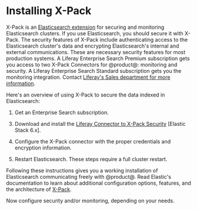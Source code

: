 # Installing X-Pack [](id=installing-x-pack)

X-Pack is an 
[Elasticsearch extension](https://www.elastic.co/guide/en/elasticsearch/reference/6.5/setup-xpack.html)
for securing and monitoring Elasticsearch clusters. If you use Elasticsearch,
you should secure it with X-Pack. The security features of X-Pack include
authenticating access to the Elasticsearch cluster's data and encrypting
Elasticsearch's internal and external communications. These are necessary
security features for most production systems. A Liferay Enterprise Search
Premium subscription gets you access to two X-Pack Connectors for @product@:
monitoring and security. A Liferay Enterprise Search Standard subscription gets
you the monitoring integration. Contact
[Liferay's Sales department for more information](https://www.liferay.com/contact-us#contact-sales).

Here's an overview of using X-Pack to secure the data indexed in Elasticsearch:

1.  Get an Enterprise Search subscription.

<!-- X-Pack comes pre-installed on Elasticsearch 6.3+ (no need to manually install x-pack plugins)-->
<!-- 2.  [Install X-Pack into Elasticsearch](https://www.elastic.co/guide/en/x-pack/6.5/installing-xpack.html) 
    and configure it to require authentication and 
    [encryption](https://www.elastic.co/guide/en/elasticsearch/reference/6.5/configuring-tls.html#configuring-tls).
-->

3.  Download and install the 
[Liferay Connector to X-Pack Security](https://web.liferay.com/group/customer/dxp/downloads/enterprise-search) 
[Elastic Stack 6.x]. 

4.  Configure the X-Pack connector with the proper credentials and encryption
    information.

5.  Restart Elasticsearch. These steps require a full cluster restart.

Following these instructions gives you a working installation of Elasticsearch
communicating freely with @product@. Read Elastic's documentation to learn about
additional configuration options, features, and the architecture of
[X-Pack](https://www.elastic.co/guide/en/elasticsearch/reference/6.5/configuring-security.html). 

<!-- X-Pack comes pre-installed on Elasticsearch 6.3+ (no need to manually install x-pack plugins)-->
<!-- ## Installing X-Pack [](id=installing-x-pack)

1.  To 
    [install X-Pack](https://www.elastic.co/guide/en/elasticsearch/reference/6.5/installing-xpack-es.html)
    and automatically grant it the required permissions (recommended), run

        bin/elasticsearch-plugin install x-pack --batch

    on each Elasticsearch node. The `--batch` option bypasses
    installation prompts for granting permissions to X-Pack. 

    You'll see log output detailing the permissions granted, finishing with
    `Installed x-pack`:

        -> Downloading x-pack from elastic
        [=================================================] 100%   
        @@@@@@@@@@@@@@@@@@@@@@@@@@@@@@@@@@@@@@@@@@@@@@@@@@@@@@@@@@@
        @     WARNING: plugin requires additional permissions     @
        @@@@@@@@@@@@@@@@@@@@@@@@@@@@@@@@@@@@@@@@@@@@@@@@@@@@@@@@@@@
        * java.io.FilePermission \\.\pipe\* read,write
        * java.lang.RuntimePermission accessClassInPackage.com.sun.activation.registries
        * java.lang.RuntimePermission getClassLoader
        * java.lang.RuntimePermission setContextClassLoader
        * java.lang.RuntimePermission setFactory
        * java.net.SocketPermission * connect,accept,resolve
        * java.security.SecurityPermission createPolicy.JavaPolicy
        * java.security.SecurityPermission getPolicy
        * java.security.SecurityPermission putProviderProperty.BC
        * java.security.SecurityPermission setPolicy
        * java.util.PropertyPermission * read,write
        See http://docs.oracle.com/javase/8/docs/technotes/guides/security/permissions.html
        for descriptions of what these permissions allow and the associated risks.
        @@@@@@@@@@@@@@@@@@@@@@@@@@@@@@@@@@@@@@@@@@@@@@@@@@@@@@@@@@@
        @        WARNING: plugin forks a native controller        @
        @@@@@@@@@@@@@@@@@@@@@@@@@@@@@@@@@@@@@@@@@@@@@@@@@@@@@@@@@@@
        This plugin launches a native controller that is not subject to the Java
        security manager nor to system call filters.
        Elasticsearch keystore is required by plugin [x-pack], creating...
        -> Installed x-pack

    See more about the permissions X-Pack needs
    [here](https://www.elastic.co/guide/en/elasticsearch/reference/6.5/installing-xpack-es.html). 

2.  Make sure Elasticsearch allows the automatic creation of indexes. If
    you're unsure, check `elasticsearch.yml` for this property:

        action.auto_create_index: false

    This property is `true` by default, so if you don't see it in
    `elasticsearch.yml`, there's nothing to worry about. See [Elastic's
    documentation](https://www.elastic.co/guide/en/elasticsearch/reference/6.5/docs-index_.html#index-creation) 
    for more information on automatic index creation.

3.  Restart Elasticsearch. Make sure @product@ is shut down during this step.
-->

Now configure security and/or monitoring, depending on your needs.
